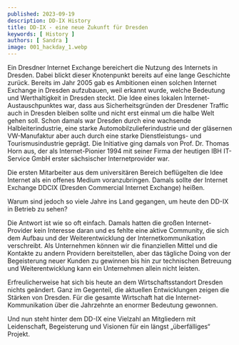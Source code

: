 ```yaml
---
published: 2023-09-19
description: DD-IX History
title: DD-IX - eine neue Zukunft für Dresden
keywords: [ History ]
authors: [ Sandra ]
image: 001_hackday_1.webp
---
```


Ein Dresdner Internet Exchange bereichert die Nutzung des Internets in Dresden. Dabei blickt dieser Knotenpunkt bereits auf eine lange Geschichte zurück. Bereits im Jahr 2005 gab es Ambitionen einen solchen Internet Exchange in Dresden aufzubauen, weil erkannt wurde, welche Bedeutung und Werthaltigkeit in Dresden steckt. Die Idee eines lokalen Internet-Austauschpunktes war, dass aus Sicherheitsgründen der Dresdener Traffic auch in Dresden bleiben sollte und nicht erst einmal um die halbe Welt gehen soll. Schon damals war Dresden durch eine wachsende Halbleiterindustrie, eine starke Automobilzulieferindustrie und der gläsernen VW-Manufaktur aber auch durch eine starke Dienstleistungs- und Tourismusindustrie geprägt. Die Initiative ging damals von Prof. Dr. Thomas Horn aus, der als Internet-Pionier 1994 mit seiner Firma der heutigen IBH IT-Service GmbH erster sächsischer Internetprovider war.

Die ersten Mitarbeiter aus dem universitären Bereich beflügelten die Idee Internet als ein offenes Medium voranzubringen. Damals sollte der Internet Exchange DDCIX (Dresden Commercial Internet Exchange) heißen.

Warum sind jedoch so viele Jahre ins Land gegangen, um heute den DD-IX in Betrieb zu sehen?

Die Antwort ist wie so oft einfach. Damals hatten die großen Internet-Provider kein Interesse daran und es fehlte eine aktive Community, die sich dem Aufbau und der Weiterentwicklung der Internetkommunikation verschreibt. Als Unternehmen können wir die finanziellen Mittel und die Kontakte zu andern Providern bereitstellen, aber das tägliche Doing von der Begeisterung neuer Kunden zu gewinnen bis hin zur technischen Betreuung und Weiterentwicklung kann ein Unternehmen allein nicht leisten.

Erfreulicherweise hat sich bis heute an dem Wirtschaftsstandort Dresden nichts geändert. Ganz im Gegenteil, die aktuellen Entwicklungen zeigen die Stärken von Dresden. Für die gesamte Wirtschaft hat die Internet-Kommunikation über die Jahrzehnte an enormer Bedeutung gewonnen.

Und nun steht hinter dem DD-IX eine Vielzahl an Mitgliedern mit Leidenschaft, Begeisterung und Visionen für ein längst „überfälliges“ Projekt.

